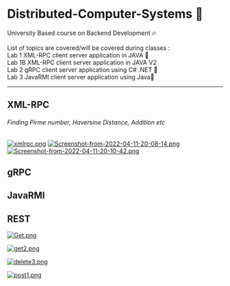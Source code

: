 # Distributed-Computer-Systems 🎯
University Based course on Backend Development 🔥<br>
<br>
List of topics are covered/will be covered during classes :
<br>
Lab 1 XML-RPC client server application in JAVA 📂<br>
Lab 1B XML-RPC client server application in JAVA V2 <br>
Lab 2 gRPC client server application using C# .NET 📗<br>
Lab 3 JavaRMI client server application using Java🎒<br>

-----------------------------------------------------------------------------------------------------------------------------------------------------------
<h2>XML-RPC</h2>
<h6>Finding Pirme number, Haversine Distance, Addition etc</h6>

[![xmlrpc.png](https://i.postimg.cc/hjKZQh2m/xmlrpc.png)](https://postimg.cc/FfnV2F5F)
[![Screenshot-from-2022-04-11-20-08-14.png](https://i.postimg.cc/59q60qBB/Screenshot-from-2022-04-11-20-08-14.png)](https://postimg.cc/nMrHSmwr)
[![Screenshot-from-2022-04-11-20-10-42.png](https://i.postimg.cc/brTJBpyC/Screenshot-from-2022-04-11-20-10-42.png)](https://postimg.cc/JHsMywBZ)

<h2>gRPC</h2>

<h2>JavaRMI</h2>

<h2>REST</h2>

[![Get.png](https://i.postimg.cc/NFrJr3Cr/Get.png)](https://postimg.cc/Lg2BcbpH)

[![get2.png](https://i.postimg.cc/h4zcrhHV/get2.png)](https://postimg.cc/jCbpqqqj)

[![delete3.png](https://i.postimg.cc/zGjrBhgY/delete3.png)](https://postimg.cc/tsYfvYkB)

[![post1.png](https://i.postimg.cc/g0tbyPsM/post1.png)](https://postimg.cc/KKTWFwdL)
